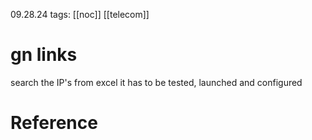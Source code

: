 09.28.24
tags: [[noc]] [[telecom]]

# gn links

search the IP's from excel
it has to be tested, launched and configured
# Reference

